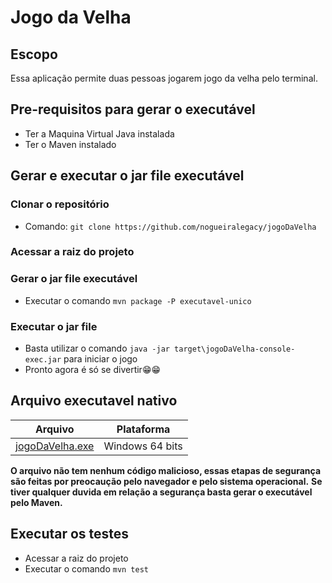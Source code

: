 # Jogo da Velha

## Escopo
Essa aplicação permite duas pessoas jogarem jogo da velha pelo terminal.

## Pre-requisitos para gerar o executável
- Ter a Maquina Virtual Java instalada
- Ter o Maven instalado
    
## Gerar e executar o jar file executável
### Clonar o repositório
- Comando: `git clone https://github.com/nogueiralegacy/jogoDaVelha`

### Acessar a raiz do projeto

### Gerar o jar file executável
- Executar o comando `mvn package -P executavel-unico`

### Executar o jar file
- Basta utilizar o comando `java -jar target\jogoDaVelha-console-exec.jar` para iniciar o jogo
- Pronto agora é só se divertir😁😁

## Arquivo executavel nativo
| Arquivo                                                                                             | Plataforma      |
|-----------------------------------------------------------------------------------------------------|-----------------|
| [jogoDaVelha.exe](https://docs.google.com/uc?export=download&id=1a5H6mmuTmbskagjsa66K4-tm5z7wT5AX)  | Windows 64 bits |


**O arquivo não tem nenhum código malicioso, essas etapas de segurança são feitas por preocaução pelo navegador e pelo sistema operacional.**
**Se tiver qualquer duvida em relação a segurança basta gerar o executável pelo Maven.**


## Executar os testes
- Acessar a raiz do projeto
- Executar o comando `mvn test` 

